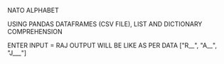 NATO ALPHABET

USING PANDAS DATAFRAMES (CSV FILE), LIST AND
DICTIONARY COMPREHENSION

ENTER INPUT = RAJ
OUTPUT WILL BE LIKE AS PER DATA ["R__", "A__", "J___"]